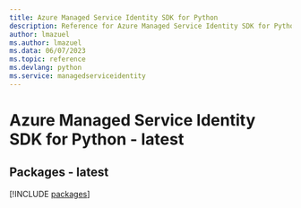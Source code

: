 ```yaml
---
title: Azure Managed Service Identity SDK for Python
description: Reference for Azure Managed Service Identity SDK for Python
author: lmazuel
ms.author: lmazuel
ms.data: 06/07/2023
ms.topic: reference
ms.devlang: python
ms.service: managedserviceidentity
---
```

# Azure Managed Service Identity SDK for Python - latest
## Packages - latest
[!INCLUDE [packages](managed-service-identity-index.md)]